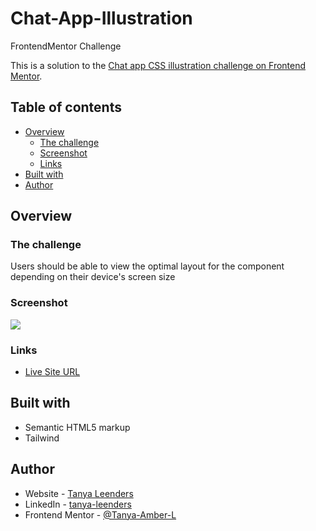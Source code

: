# Chat-App-Illustration
FrontendMentor Challenge

This is a solution to the [Chat app CSS illustration challenge on Frontend Mentor](https://www.frontendmentor.io/challenges/chat-app-css-illustration-O5auMkFqY).

## Table of contents

- [Overview](#overview)
  - [The challenge](#the-challenge)
  - [Screenshot](#screenshot)
  - [Links](#links)
- [Built with](#built-with)
- [Author](#author)
## Overview
### The challenge

Users should be able to view the optimal layout for the component depending on their device's screen size

### Screenshot

![](./screenshot.jpg)
### Links

- [Live Site URL](https://tanya-amber-l.github.io/Chat-App-Illustration/)

## Built with

- Semantic HTML5 markup
- Tailwind
## Author

- Website - [Tanya Leenders](https://tanya-amber-l.github.io/Tanya-Leenders/)
- LinkedIn - [tanya-leenders](https://www.linkedin.com/in/tanya-leenders/)
- Frontend Mentor - [@Tanya-Amber-L](https://www.frontendmentor.io/profile/Tanya-Amber-L)
